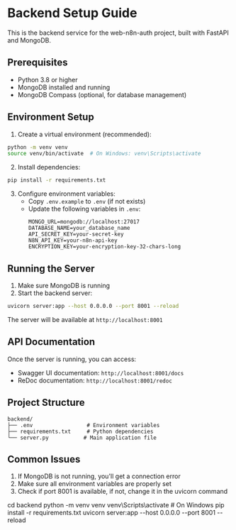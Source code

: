 # Backend Setup Guide

This is the backend service for the web-n8n-auth project, built with FastAPI and MongoDB.

## Prerequisites

- Python 3.8 or higher
- MongoDB installed and running
- MongoDB Compass (optional, for database management)

## Environment Setup

1. Create a virtual environment (recommended):
```bash
python -m venv venv
source venv/bin/activate  # On Windows: venv\Scripts\activate
```

2. Install dependencies:
```bash
pip install -r requirements.txt
```

3. Configure environment variables:
   - Copy `.env.example` to `.env` (if not exists)
   - Update the following variables in `.env`:
     ```
     MONGO_URL=mongodb://localhost:27017
     DATABASE_NAME=your_database_name
     API_SECRET_KEY=your-secret-key
     N8N_API_KEY=your-n8n-api-key
     ENCRYPTION_KEY=your-encryption-key-32-chars-long
     ```

## Running the Server

1. Make sure MongoDB is running
2. Start the backend server:
```bash
uvicorn server:app --host 0.0.0.0 --port 8001 --reload
```

The server will be available at `http://localhost:8001`

## API Documentation

Once the server is running, you can access:
- Swagger UI documentation: `http://localhost:8001/docs`
- ReDoc documentation: `http://localhost:8001/redoc`

## Project Structure

```
backend/
├── .env                 # Environment variables
├── requirements.txt     # Python dependencies
└── server.py           # Main application file
```

## Common Issues

1. If MongoDB is not running, you'll get a connection error
2. Make sure all environment variables are properly set
3. Check if port 8001 is available, if not, change it in the uvicorn command

cd backend
python -m venv venv
venv\Scripts\activate  # On Windows
pip install -r requirements.txt
uvicorn server:app --host 0.0.0.0 --port 8001 --reload
